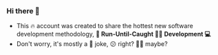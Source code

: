 ### Hi there 👋
- This :fire: account was created to share the hottest new software development methodology, <b> 🏃 Run-Until-Caught 👮‍♀️ Development 💻 </b> 
- Don't worry, it's mostly a 🤡 joke, 😕 right? 🤷‍♀️ maybe?
